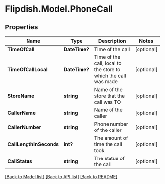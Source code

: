 # Flipdish.Model.PhoneCall
## Properties

Name | Type | Description | Notes
------------ | ------------- | ------------- | -------------
**TimeOfCall** | **DateTime?** | Time of the call | [optional] 
**TimeOfCallLocal** | **DateTime?** | Time of the call, local to the store to which the call was made | [optional] 
**StoreName** | **string** | Name of the store that the call was TO | [optional] 
**CallerName** | **string** | Name of the caller | [optional] 
**CallerNumber** | **string** | Phone number of the caller | [optional] 
**CallLengthInSeconds** | **int?** | The amount of time the call took | [optional] 
**CallStatus** | **string** | The status of the call | [optional] 

[[Back to Model list]](../README.md#documentation-for-models) [[Back to API list]](../README.md#documentation-for-api-endpoints) [[Back to README]](../README.md)

